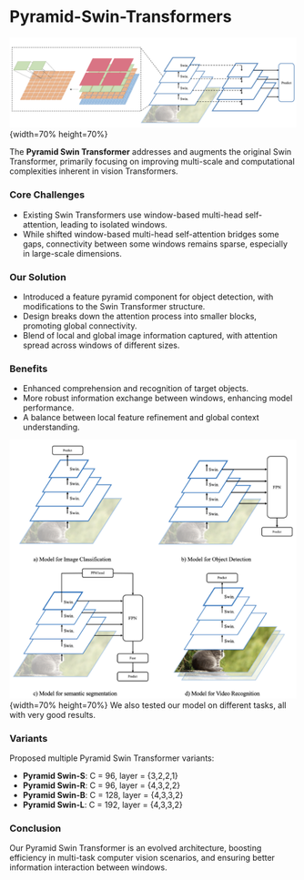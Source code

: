 # Pyramid-Swin-Transformers

![Pyramid Swin Transformer for different tasks](/images/block.png){width=70% height=70%}

The **Pyramid Swin Transformer** addresses and augments the original Swin Transformer, primarily focusing on improving multi-scale and computational complexities inherent in vision Transformers.

### Core Challenges
- Existing Swin Transformers use window-based multi-head self-attention, leading to isolated windows.
- While shifted window-based multi-head self-attention bridges some gaps, connectivity between some windows remains sparse, especially in large-scale dimensions.

### Our Solution
- Introduced a feature pyramid component for object detection, with modifications to the Swin Transformer structure.
- Design breaks down the attention process into smaller blocks, promoting global connectivity.
- Blend of local and global image information captured, with attention spread across windows of different sizes.

### Benefits
- Enhanced comprehension and recognition of target objects.
- More robust information exchange between windows, enhancing model performance.
- A balance between local feature refinement and global context understanding.


![Pyramid Swin Transformer for different tasks](/images/swin.png){width=70% height=70%}
We also tested our model on different tasks, all with very good results.


### Variants
Proposed multiple Pyramid Swin Transformer variants:
- **Pyramid Swin-S**: C = 96, layer = {3,2,2,1}
- **Pyramid Swin-R**: C = 96, layer = {4,3,2,2}
- **Pyramid Swin-B**: C = 128, layer = {4,3,3,2}
- **Pyramid Swin-L**: C = 192, layer = {4,3,3,2}

### Conclusion
Our Pyramid Swin Transformer is an evolved architecture, boosting efficiency in multi-task computer vision scenarios, and ensuring better information interaction between windows.



